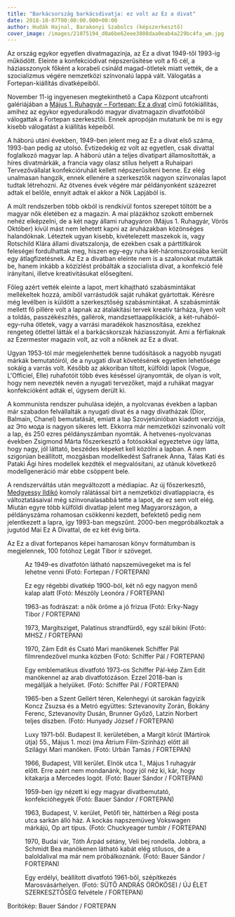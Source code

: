 ```yaml
---
title: "Barkácsország barkácsdivatja: ez volt az Ez a divat"
date: 2018-10-07T00:00:00.000+00:00
author: Hudák Hajnal, Barakonyi Szabolcs (képszerkesztő)
cover_image: /images/21075194_d0a6be62eee3808daa0eab4a229bc4fa_wm.jpg
---
```


Az ország egykor egyetlen divatmagazinja, az Ez a divat 1949-től 1993-ig működött. Eleinte a konfekciódivat népszerűsítése volt a fő cél, a háziasszonyok főként a korabeli csináld magad-ötletek miatt vették, de a szocializmus végére nemzetközi színvonalú lappá vált. Válogatás a Fortepan-kiállítás divatképeiből.

November 11-ig ingyenesen megtekinthető a Capa Központ utcafronti galériájában a [Május 1. Ruhagyár – Fortepan: Ez a divat](https://capacenter.hu/kiallitasok/majus-1-ruhagyar-fortepan-ez-a-divat/) című fotókiállítás, amihez az egykor egyeduralkodó magyar divatmagazin divatfotóiból válogattak a Fortepan szerkesztői. Ennek apropóján mutatunk be mi is egy kisebb válogatást a kiállítás képeiből.

A háború utáni években, 1949-ben jelent meg az Ez a divat első száma, 1993-ban pedig az utolsó. Évtizedekig ez volt az egyetlen, csak divattal foglalkozó magyar lap. A háború után a teljes divatipart államosították, a híres divatmárkák, a francia vagy olasz stílus helyett a Ruhaipari Tervezővállalat konfekcióruháit kellett népszerűsíteni benne. Ez elég unalmasan hangzik, ennek ellenére a szerkesztők nagyon színvonalas lapot tudtak létrehozni. Az ötvenes évek végére már példányonként százezret adtak el belőle, ennyit adtak el akkor a Nők Lapjából is.

A múlt rendszerben több okból is rendkívül fontos szerepet töltött be a magyar nők életében ez a magazin. A mai plázákhoz szokott embernek nehéz elképzelni, de a két nagy állami ruhagyáron (Május 1. Ruhagyár, Vörös Október) kívül mást nem lehetett kapni az áruházakban közönséges halandóknak. Léteztek ugyan kisebb, kivételezett maszekok is, vagy Rotschild Klára állami divatszalonja, de ezekben csak a párttitkárok feleségei fordulhattak meg, hiszen egy-egy ruha két-háromszorosába került egy átlagfizetésnek. Az Ez a divatban eleinte nem is a szalonokat mutatták be, hanem inkább a közízlést próbálták a szocialista divat, a konfekció felé irányítani, illetve kreativitásukat elősegíteni.

Főleg azért vették eleinte a lapot, mert kihajtható szabásmintákat mellékeltek hozzá, amiből varrástudók saját ruhákat gyártottak. Kérésre még levélben is küldött a szerkesztőség szabásmintákat. A szabásminták mellett fő pillére volt a lapnak az átalakítási tervek kreatív tárháza, ilyen volt a toldás, passzékészítés, gallérok, mandzsettaapplikációk, a két-ruhából-egy-ruha ötletek, vagy a varrási maradékok hasznosítása, ezekhez rengeteg ötlettel látták el a barkácskorszak háziasszonyát. Ami a férfiaknak az Ezermester magazin volt, az volt a nőknek az Ez a divat.

Ugyan 1953-tól már megjelenhettek benne tudósítások a nagyobb nyugati márkák bemutatóiról, de a nyugati divat követésének egyetlen lehetősége sokáig a varrás volt. Később az akkoriban tiltott, külföldi lapok (Vogue, L'Officiel, Elle) ruhafotóit több éves késéssel újranyomták, de olyan is volt, hogy nem nevezték nevén a nyugati tervezőket, majd a ruhákat magyar konfekcióként adták el, úgysem derült ki.

A kommunista rendszer puhulása idején, a nyolcvanas években a lapban már szabadon felvállalták a nyugati divat és a nagy divatházak (Dior, Balmain, Chanel) bemutatását, emiatt a lap Szovjetúnióban kiadott verziója, az Это мода is nagyon sikeres lett. Ekkorra már nemzetközi színvonalú volt a lap, és 250 ezres példányszámban nyomták. A hetvenes-nyolcvanas években Zsigmond Márta főszerkesztő a fotósokkal egyeztetve úgy látta, hogy nagy, jól láttató, beszédes képeket kell közölni a lapban. A nem szigorúan beállított, mozgásban modellkedést Safranek Anna, Tálas Kati és Pataki Ági híres modellek kezdték el megvalósítani, az utánuk következő modellgeneráció már ebbe csöppent bele.

A rendszerváltás után megváltozott a médiapiac. Az új főszerkesztő, [Medgyessy Ildikó](http://tmte.hu/_userfiles_/tmte/Dr_%20Medgyessy%20Ildiko.pdf%20) komoly rálátással bírt a nemzetközi divatlappiacra, és változtatásaival még színvonalasabbá tette a lapot, de ez sem volt elég. Miután egyre több külföldi divatlap jelent meg Magyarországon, a példányszáma rohamosan csökkenni kezdett, befektető pedig nem jelentkezett a lapra, így 1993-ban megszűnt. 2000-ben megpróbálkoztak a jugutód Mai Ez A Divattal, de ez két évig bírta.

Az Ez a divat fortepanos képei hamarosan könyv formátumban is megjelennek, 100 fotóhoz Legát Tibor ír szöveget.

<figure>
<img src="/images/20940556_313f1b3b421580b6e8ccb8be6687f901_wm.jpg" alt="" />
<figcaption>Az 1949-es divatfotón látható napszemüvegeket ma is fel lehetne venni (Fotó: Fortepan / FORTEPAN)</figcaption>
</figure>

<figure>
<img src="/images/20940558_f9f9f3f5b1a1cee46d9c94a408a42569_wm.jpg" alt="" />
<figcaption>Ez egy régebbi divatkép 1900-ból, két nő egy nagyon menő kalap alatt (Fotó: Mészöly Leonóra / FORTEPAN)</figcaption>
</figure>

<figure>
<img src="/images/20940560_407b703a9624d1bdc2b5a36270f3fc49_wm.jpg" alt="" />
<figcaption>1963-as fodrászat: a nők öröme a jó frizua (Fotó: Erky-Nagy Tibor / FORTEPAN)</figcaption>
</figure>

<figure>
<img src="/images/20940554_3f5f4fc741819180c3de98e3da94b5a6_wm.jpg" alt="" />
<figcaption>1973, Margitsziget, Palatinus strandfürdő, egy szál bikini (Fotó: MHSZ / FORTEPAN)</figcaption>
</figure>

<figure>
<img src="/images/20940552_f90dc13388a24f191bba8ddcaa4c5d95_wm.jpg" alt="" />
<figcaption>1970, Zám Edit és Csató Mari manökenek Schiffer Pál filmrendezővel munka közben (Fotó: Schiffer Pál / FORTEPAN)</figcaption>
</figure>

<figure>
<img src="/images/20940534_77bb2feecfbe9e0b05201278bbe38d7e_wm.jpg" alt="" />
<figcaption>Egy emblematikus divatfotó 1973-os Schiffer Pál-kép Zám Edit manökennel az arab divatfotózáson. Ezzel 2018-ban is megállják a helyüket. (Fotó: Schiffer Pál / FORTEPAN)</figcaption>
</figure>

<figure>
<img src="/images/20940532_408faaebc973c56ab8cd43df4c9cc6dc_wm.jpg" alt="" />
<figcaption>1965-ben a Szent Gellért téren, Kelenhegyi út sarokán fagyizik Koncz Zsuzsa és a Metró együttes: Sztevanovity Zorán, Bokány Ferenc, Sztevanovity Dusán, Brunner Győző, Latzin Norbert teljes díszben. (Fotó: Hunyady József / FORTEPAN)</figcaption>
</figure>

<figure>
<img src="/images/20940530_cfd3b0635e9a88ef48affb75f818a58c_wm.jpg" alt="" />
<figcaption>Luxy 1971-ből. Budapest II. kerületében, a Margit körút (Mártírok útja) 55., Május 1. mozi (ma Átrium Film-Színház) előtt áll Szilágyi Mari manöken. (Fotó: Urbán Tamás / FORTEPAN)</figcaption>
</figure>

<figure>
<img src="/images/20940522_71063238f00de195b5be3d8392291483_wm.jpg" alt="" />
<figcaption>1966, Budapest, VIII kerület. Elnök utca 1., Május 1 ruhagyár előtt. Erre azért nem mondanánk, hogy jól néz ki, kár, hogy kitakarja a Mercedes logót. (Fotó: Bauer Sándor / FORTEPAN)</figcaption>
</figure>

<figure>
<img src="/images/20940520_db21d1c48bc54c7d028cb81ca260b4bb_wm.jpg" alt="" />
<figcaption>1959-ben így nézett ki egy magyar divatbemutató, konfekcióhegyek (Fotó: Bauer Sándor / FORTEPAN)</figcaption>
</figure>

<figure>
<img src="/images/20940518_1879160e9d1c21819b15ea9eae91ee6e_wm.jpg" alt="" />
<figcaption>1963, Budapest, V. kerület, Petőfi tér, háttérben a Régi posta utca sarkán álló ház. A kockás napszemüveg Vokswagen márkájú, Op art típus. (Fotó: Chuckyeager tumblr / FORTEPAN)</figcaption>
</figure>

<figure>
<img src="/images/20940516_00fdcf862b6492f82c6d3a6e6baabac5_wm.jpg" alt="" />
<figcaption>1970, Budai vár, Tóth Árpád sétány, Veli bej rondella. Jobbra, a Schmidt Bea manökenen látható kabát elég stílusos, de a baloldalival ma már nem próbálkoznánk. (Fotó: Bauer Sándor / FORTEPAN)</figcaption>
</figure>

<figure>
<img src="/images/20940514_37b2ea3fe99b7f06f3a98a9a1c436c74_wm.jpg" alt="" />
<figcaption>Egy erdélyi, beállított divatfotó 1961-ből, szépítkezés Marosvásárhelyen. (Fotó: SÜTŐ ANDRÁS ÖRÖKÖSEI / ÚJ ÉLET SZERKESZTŐSÉG felvétele / FORTEPAN)</figcaption>
</figure>

Borítókép: Bauer Sándor / FORTEPAN
